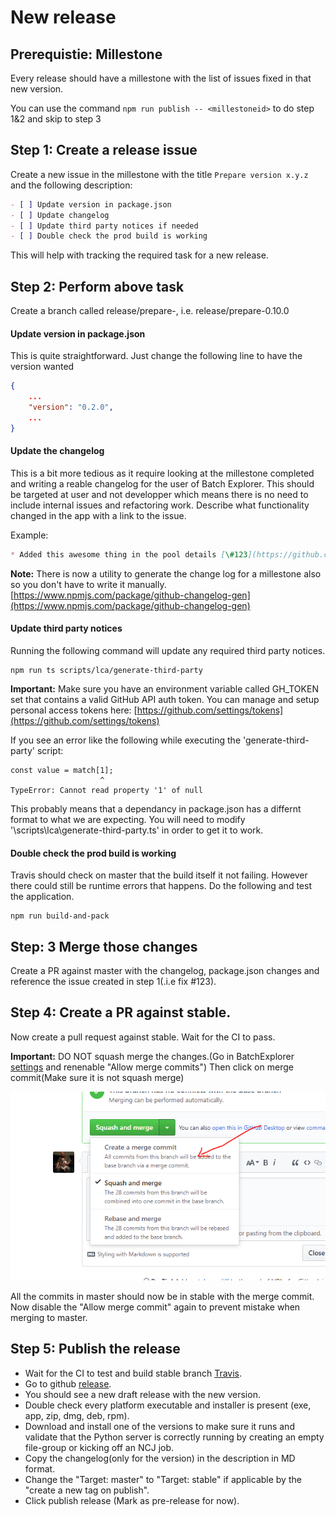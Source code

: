 # New release

## Prerequistie: Millestone
Every release should have a millestone with the list of issues fixed in that new version.

You can use the command `npm run publish -- <millestoneid>` to do step 1&2 and skip to step 3

## Step 1: Create a release issue

Create a new issue in the millestone with the title `Prepare version x.y.z` and the following description:

```md
- [ ] Update version in package.json
- [ ] Update changelog
- [ ] Update third party notices if needed
- [ ] Double check the prod build is working
```

This will help with tracking the required task for a new release.

## Step 2: Perform above task

Create a branch called release/prepare-<milestone>, i.e. release/prepare-0.10.0

#### Update version in package.json

This is quite straightforward. Just change the following line to have the version wanted

```json
{
    ...
    "version": "0.2.0",
    ...
}
```

#### Update the changelog

This is a bit more tedious as it require looking at the millestone completed and writing a reable changelog for the user of Batch Explorer.
This should be targeted at user and not developper which means there is no need to include internal issues and refactoring work.
Describe what functionality changed in the app with a link to the issue.

Example:
```md
* Added this awesome thing in the pool details [\#123](https://github.com/Azure/BatchExplorer/issues/123)
```

**Note:** There is now a utility to generate the change log for a millestone also so you don't have to write it manually.
[https://www.npmjs.com/package/github-changelog-gen](https://www.npmjs.com/package/github-changelog-gen)


#### Update third party notices
Running the following command will update any required third party notices.
```
npm run ts scripts/lca/generate-third-party
```

**Important:** Make sure you have an environment variable called GH_TOKEN set that contains a valid GitHub API auth token.
You can manage and setup personal access tokens here: [https://github.com/settings/tokens](https://github.com/settings/tokens)

If you see an error like the following while executing the 'generate-third-party' script:
```
const value = match[1];
                    ^
TypeError: Cannot read property '1' of null
```

This probably means that a dependancy in package.json has a differnt format to what we are expecting.
You will need to modify '\scripts\lca\generate-third-party.ts' in order to get it to work.

#### Double check the prod build is working

Travis should check on master that the build itself it not failing. However there could still be runtime errors that happens.
Do the following and test the application.
```
npm run build-and-pack
```


## Step: 3 Merge those changes
Create a PR against master with the changelog, package.json changes and reference the issue created in step 1(.i.e fix \#123).


## Step 4: Create a PR against stable.
Now create a pull request against stable. Wait for the CI to pass.

**Important:** DO NOT squash merge the changes.(Go in BatchExplorer [settings](https://github.com/Azure/BatchExplorer/settings) and renenable "Allow merge commits")
Then click on merge commit(Make sure it is not squash merge)

![](images/merge-commit.png)

All the commits in master should now be in stable with the merge commit.
Now disable the "Allow merge commit" again to prevent mistake when merging to master.

## Step 5: Publish the release
* Wait for the CI to test and build stable branch [Travis](https://travis-ci.org/Azure/BatchExplorer/branches).
* Go to github [release](https://github.com/Azure/BatchExplorer/releases).
* You should see a new draft release with the new version.
* Double check every platform executable and installer is present (exe, app, zip, dmg, deb, rpm).
* Download and install one of the versions to make sure it runs and validate that the Python server is correctly running by creating an empty file-group or kicking off an NCJ job.
* Copy the changelog(only for the version) in the description in MD format.
* Change the "Target: master" to "Target: stable" if applicable by the "create a new tag on publish".
* Click publish release (Mark as pre-release for now).
